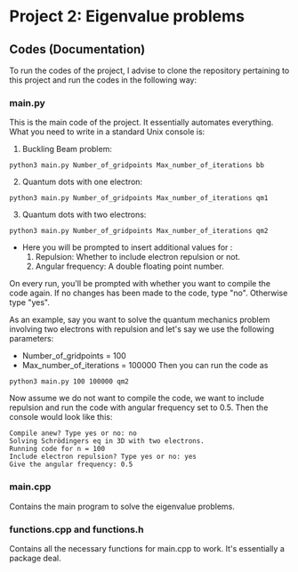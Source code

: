 # Project 2: Eigenvalue problems



## Codes (Documentation)
To run the codes of the project, I advise to clone the repository pertaining to this project and run the codes in the following way:

### main.py
This is the main code of the project. It essentially automates everything. What you need to write in a standard Unix console is:

1. Buckling Beam problem:

```console
python3 main.py Number_of_gridpoints Max_number_of_iterations bb
```

2. Quantum dots with one electron:

```console
python3 main.py Number_of_gridpoints Max_number_of_iterations qm1
```

3. Quantum dots with two electrons:

```console
python3 main.py Number_of_gridpoints Max_number_of_iterations qm2
```

  * Here you will be prompted to insert additional values for :
    1. Repulsion: Whether to include electron repulsion or not.
    2. Angular frequency: A double floating point number.

On every run, you'll be prompted with whether you want to compile the code again. If no changes has been made to the code, type "no". Otherwise type "yes".

As an example, say you want to solve the quantum mechanics problem involving two electrons with repulsion and let's say we use the following parameters:
* Number_of_gridpoints = 100
* Max_number_of_iterations = 100000
Then you can run the code as

```console
python3 main.py 100 100000 qm2
```
Now assume we do not want to compile the code, we want to include repulsion and run the code with angular frequency set to 0.5. Then the console would look like this:

```console
Compile anew? Type yes or no: no
Solving Schrödingers eq in 3D with two electrons.
Running code for n = 100
Include electron repulsion? Type yes or no: yes
Give the angular frequency: 0.5
```


### main.cpp
Contains the main program to solve the eigenvalue problems.

### functions.cpp and functions.h
Contains all the necessary functions for main.cpp to work. It's essentially a package deal.
